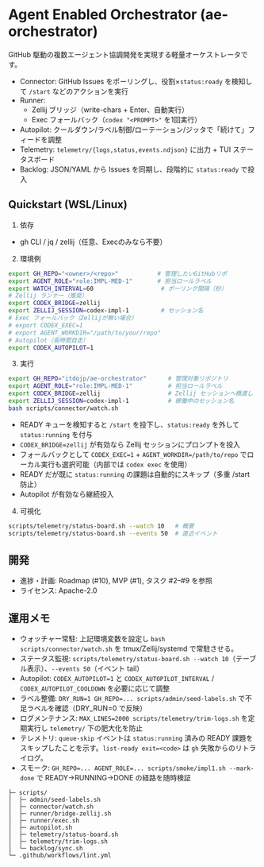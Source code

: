 # Agent Enabled Orchestrator (ae-orchestrator)

GitHub 駆動の複数エージェント協調開発を実現する軽量オーケストレータです。

- Connector: GitHub Issues をポーリングし、役割×`status:ready` を検知して `/start` などのアクションを実行
- Runner:
  - Zellij ブリッジ（write-chars + Enter、自動実行）
  - Exec フォールバック（`codex "<PROMPT>"` を1回実行）
- Autopilot: クールダウン/ラベル制御/ローテーション/ジッタで「続けて」フィードを調整
- Telemetry: `telemetry/{logs,status,events.ndjson}` に出力 + TUI ステータスボード
- Backlog: JSON/YAML から Issues を同期し、段階的に `status:ready` で投入

## Quickstart (WSL/Linux)

1) 依存
- gh CLI / jq / zellij（任意、Execのみなら不要）

2) 環境例
```bash
export GH_REPO="<owner>/<repo>"           # 管理したいGitHubリポ
export AGENT_ROLE="role:IMPL-MED-1"       # 担当ロールラベル
export WATCH_INTERVAL=60                   # ポーリング間隔（秒）
# Zellij ランナー（推奨）
export CODEX_BRIDGE=zellij
export ZELLIJ_SESSION=codex-impl-1         # セッション名
# Exec フォールバック（Zellijが無い場合）
# export CODEX_EXEC=1
# export AGENT_WORKDIR="/path/to/your/repo"
# Autopilot（長時間自走）
export CODEX_AUTOPILOT=1
```

3) 実行
```bash
export GH_REPO="itdojp/ae-orchestrator"      # 管理対象リポジトリ
export AGENT_ROLE="role:IMPL-MED-1"          # 担当ロールラベル
export CODEX_BRIDGE=zellij                   # Zellij セッションへ橋渡し
export ZELLIJ_SESSION=codex-impl-1           # 稼働中のセッション名
bash scripts/connector/watch.sh
```
- READY キューを検知すると `/start` を投下し、`status:ready` を外して `status:running` を付与
- `CODEX_BRIDGE=zellij` が有効なら Zellij セッションにプロンプトを投入
- フォールバックとして `CODEX_EXEC=1` + `AGENT_WORKDIR=/path/to/repo` でローカル実行も選択可能（内部では `codex exec` を使用）
- READY だが既に `status:running` の課題は自動的にスキップ（多重 /start 防止）
- Autopilot が有効なら継続投入

4) 可視化
```bash
scripts/telemetry/status-board.sh --watch 10   # 概要
scripts/telemetry/status-board.sh --events 50  # 直近イベント
```

## 開発
- 進捗・計画: Roadmap (#10), MVP (#1), タスク #2–#9 を参照
- ライセンス: Apache-2.0

## 運用メモ
- ウォッチャー常駐: 上記環境変数を設定し `bash scripts/connector/watch.sh` を tmux/Zellij/systemd で常駐させる。
- ステータス監視: `scripts/telemetry/status-board.sh --watch 10`（テーブル表示）、`--events 50`（イベント tail）
- Autopilot: `CODEX_AUTOPILOT=1` と `CODEX_AUTOPILOT_INTERVAL` / `CODEX_AUTOPILOT_COOLDOWN` を必要に応じて調整
- ラベル整備: `DRY_RUN=1 GH_REPO=... scripts/admin/seed-labels.sh` で不足ラベルを確認（DRY_RUN=0 で反映）
- ログメンテナンス: `MAX_LINES=2000 scripts/telemetry/trim-logs.sh` を定期実行し `telemetry/` 下の肥大化を防止
- テレメトリ: `queue-skip` イベントは `status:running` 済みの READY 課題をスキップしたことを示す。`list-ready exit=<code>` は `gh` 失敗からのリトライログ。
- スモーク: `GH_REPO=... AGENT_ROLE=... scripts/smoke/impl1.sh --mark-done` で READY→RUNNING→DONE の経路を随時検証

```
├─ scripts/
│  ├─ admin/seed-labels.sh
│  ├─ connector/watch.sh
│  ├─ runner/bridge-zellij.sh
│  ├─ runner/exec.sh
│  ├─ autopilot.sh
│  ├─ telemetry/status-board.sh
│  ├─ telemetry/trim-logs.sh
│  └─ backlog/sync.sh
└─ .github/workflows/lint.yml
```
